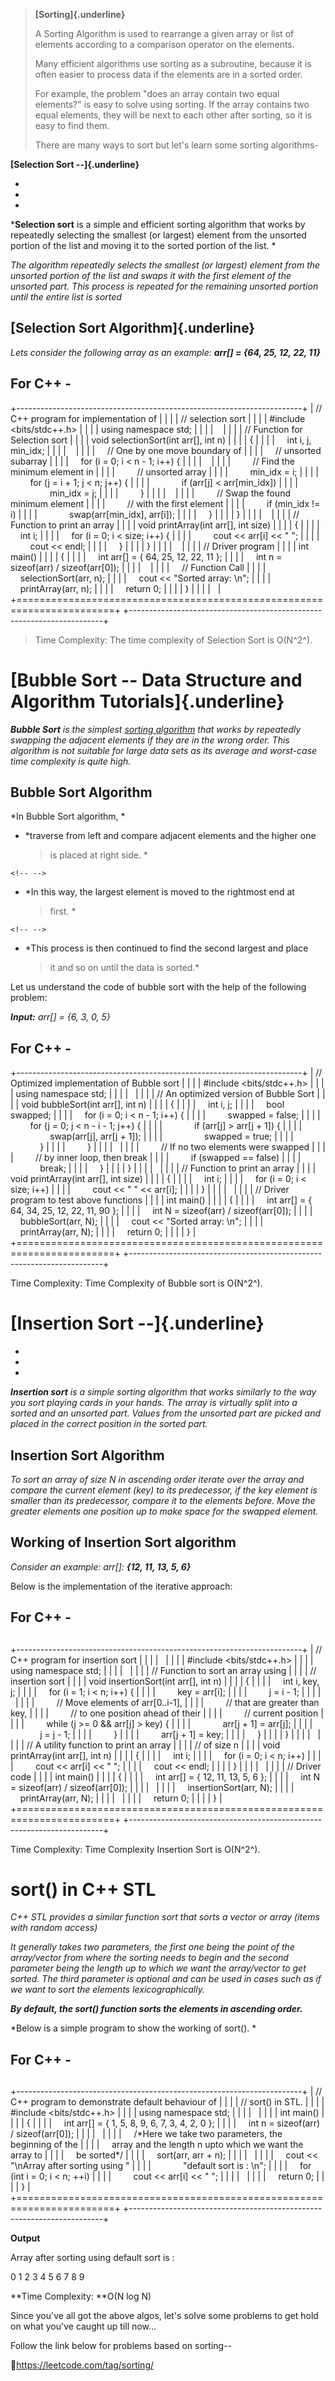 > **[Sorting]{.underline}**
>
> A Sorting Algorithm is used to rearrange a given array or list of
> elements according to a comparison operator on the elements.
>
> Many efficient algorithms use sorting as a subroutine, because it is
> often easier to process data if the elements are in a sorted order.
>
> For example, the problem "does an array contain two equal elements?"
> is easy to solve using sorting. If the array contains two equal
> elements, they will be next to each other after sorting, so it is easy
> to find them.
>
> There are many ways to sort but let's learn some sorting algorithms-

**[Selection Sort --]{.underline}**

-   
-   
-   

***Selection sort** is a simple and efficient sorting algorithm that
works by repeatedly selecting the smallest (or largest) element from the
unsorted portion of the list and moving it to the sorted portion of the
list. *

*The algorithm repeatedly selects the smallest (or largest) element from
the unsorted portion of the list and swaps it with the first element of
the unsorted part. This process is repeated for the remaining unsorted
portion until the entire list is sorted*

## [Selection Sort Algorithm]{.underline}

*Lets consider the following array as an example: **arr\[\] = {64, 25,
12, 22, 11}***

## For C++ -

+-----------------------------------------------------------------------+
| // C++ program for implementation of                                  |
|                                                                       |
| // selection sort                                                     |
|                                                                       |
| #include \<bits/stdc++.h\>                                            |
|                                                                       |
| using namespace std;                                                  |
|                                                                       |
|                                                                       |
|                                                                       |
| // Function for Selection sort                                        |
|                                                                       |
| void selectionSort(int arr\[\], int n)                                |
|                                                                       |
| {                                                                     |
|                                                                       |
|     int i, j, min_idx;                                                |
|                                                                       |
|                                                                       |
|                                                                       |
|     // One by one move boundary of                                    |
|                                                                       |
|     // unsorted subarray                                              |
|                                                                       |
|     for (i = 0; i \< n - 1; i++) {                                    |
|                                                                       |
|                                                                       |
|                                                                       |
|         // Find the minimum element in                                |
|                                                                       |
|         // unsorted array                                             |
|                                                                       |
|         min_idx = i;                                                  |
|                                                                       |
|         for (j = i + 1; j \< n; j++) {                                |
|                                                                       |
|             if (arr\[j\] \< arr\[min_idx\])                           |
|                                                                       |
|                 min_idx = j;                                          |
|                                                                       |
|         }                                                             |
|                                                                       |
|                                                                       |
|                                                                       |
|         // Swap the found minimum element                             |
|                                                                       |
|         // with the first element                                     |
|                                                                       |
|         if (min_idx != i)                                             |
|                                                                       |
|             swap(arr\[min_idx\], arr\[i\]);                           |
|                                                                       |
|     }                                                                 |
|                                                                       |
| }                                                                     |
|                                                                       |
|                                                                       |
|                                                                       |
| // Function to print an array                                         |
|                                                                       |
| void printArray(int arr\[\], int size)                                |
|                                                                       |
| {                                                                     |
|                                                                       |
|     int i;                                                            |
|                                                                       |
|     for (i = 0; i \< size; i++) {                                     |
|                                                                       |
|         cout \<\< arr\[i\] \<\< \" \";                                |
|                                                                       |
|         cout \<\< endl;                                               |
|                                                                       |
|     }                                                                 |
|                                                                       |
| }                                                                     |
|                                                                       |
|                                                                       |
|                                                                       |
| // Driver program                                                     |
|                                                                       |
| int main()                                                            |
|                                                                       |
| {                                                                     |
|                                                                       |
|     int arr\[\] = { 64, 25, 12, 22, 11 };                             |
|                                                                       |
|     int n = sizeof(arr) / sizeof(arr\[0\]);                           |
|                                                                       |
|                                                                       |
|                                                                       |
|     // Function Call                                                  |
|                                                                       |
|     selectionSort(arr, n);                                            |
|                                                                       |
|     cout \<\< \"Sorted array: \\n\";                                  |
|                                                                       |
|     printArray(arr, n);                                               |
|                                                                       |
|     return 0;                                                         |
|                                                                       |
| }                                                                     |
|                                                                       |
|                                                                       |
+=======================================================================+
+-----------------------------------------------------------------------+

> Time Complexity: The time complexity of Selection Sort is O(N^2^).

# 

# 

# [Bubble Sort -- Data Structure and Algorithm Tutorials]{.underline}

***Bubble Sort** is the simplest [sorting
algorithm](https://www.geeksforgeeks.org/sorting-algorithms/) that works
by repeatedly swapping the adjacent elements if they are in the wrong
order. This algorithm is not suitable for large data sets as its average
and worst-case time complexity is quite high.*

## Bubble Sort Algorithm

*In Bubble Sort algorithm, *

-   *traverse from left and compare adjacent elements and the higher one
    > is placed at right side. *

```{=html}
<!-- -->
```
-   *In this way, the largest element is moved to the rightmost end at
    > first. *

```{=html}
<!-- -->
```
-   *This process is then continued to find the second largest and place
    > it and so on until the data is sorted.*

Let us understand the code of bubble sort with the help of the following
problem:

***Input:** arr\[\] = {6, 3, 0, 5}*

## For C++ -

+-----------------------------------------------------------------------+
| // Optimized implementation of Bubble sort                            |
|                                                                       |
| #include \<bits/stdc++.h\>                                            |
|                                                                       |
| using namespace std;                                                  |
|                                                                       |
|                                                                       |
|                                                                       |
| // An optimized version of Bubble Sort                                |
|                                                                       |
| void bubbleSort(int arr\[\], int n)                                   |
|                                                                       |
| {                                                                     |
|                                                                       |
|     int i, j;                                                         |
|                                                                       |
|     bool swapped;                                                     |
|                                                                       |
|     for (i = 0; i \< n - 1; i++) {                                    |
|                                                                       |
|         swapped = false;                                              |
|                                                                       |
|         for (j = 0; j \< n - i - 1; j++) {                            |
|                                                                       |
|             if (arr\[j\] \> arr\[j + 1\]) {                           |
|                                                                       |
|                 swap(arr\[j\], arr\[j + 1\]);                         |
|                                                                       |
|                 swapped = true;                                       |
|                                                                       |
|             }                                                         |
|                                                                       |
|         }                                                             |
|                                                                       |
|                                                                       |
|                                                                       |
|         // If no two elements were swapped                            |
|                                                                       |
|         // by inner loop, then break                                  |
|                                                                       |
|         if (swapped == false)                                         |
|                                                                       |
|             break;                                                    |
|                                                                       |
|     }                                                                 |
|                                                                       |
| }                                                                     |
|                                                                       |
|                                                                       |
|                                                                       |
| // Function to print an array                                         |
|                                                                       |
| void printArray(int arr\[\], int size)                                |
|                                                                       |
| {                                                                     |
|                                                                       |
|     int i;                                                            |
|                                                                       |
|     for (i = 0; i \< size; i++)                                       |
|                                                                       |
|         cout \<\< \" \" \<\< arr\[i\];                                |
|                                                                       |
| }                                                                     |
|                                                                       |
|                                                                       |
|                                                                       |
| // Driver program to test above functions                             |
|                                                                       |
| int main()                                                            |
|                                                                       |
| {                                                                     |
|                                                                       |
|     int arr\[\] = { 64, 34, 25, 12, 22, 11, 90 };                     |
|                                                                       |
|     int N = sizeof(arr) / sizeof(arr\[0\]);                           |
|                                                                       |
|     bubbleSort(arr, N);                                               |
|                                                                       |
|     cout \<\< \"Sorted array: \\n\";                                  |
|                                                                       |
|     printArray(arr, N);                                               |
|                                                                       |
|     return 0;                                                         |
|                                                                       |
| }                                                                     |
+=======================================================================+
+-----------------------------------------------------------------------+

Time Complexity: Time Complexity of Bubble sort is O(N^2^).

# [Insertion Sort --]{.underline} 

-   
-   
-   

***Insertion sort** is a simple sorting algorithm that works similarly
to the way you sort playing cards in your hands. The array is virtually
split into a sorted and an unsorted part. Values from the unsorted part
are picked and placed in the correct position in the sorted part.*

## 

## Insertion Sort Algorithm

*To sort an array of size N in ascending order iterate over the array
and compare the current element (key) to its predecessor, if the key
element is smaller than its predecessor, compare it to the elements
before. Move the greater elements one position up to make space for the
swapped element.*

## 

## Working of Insertion Sort algorithm

*Consider an example: arr\[\]: **{12, 11, 13, 5, 6}***

Below is the implementation of the iterative approach:

## For C++ -

## 

+-----------------------------------------------------------------------+
| // C++ program for insertion sort                                     |
|                                                                       |
|                                                                       |
|                                                                       |
| #include \<bits/stdc++.h\>                                            |
|                                                                       |
| using namespace std;                                                  |
|                                                                       |
|                                                                       |
|                                                                       |
| // Function to sort an array using                                    |
|                                                                       |
| // insertion sort                                                     |
|                                                                       |
| void insertionSort(int arr\[\], int n)                                |
|                                                                       |
| {                                                                     |
|                                                                       |
|     int i, key, j;                                                    |
|                                                                       |
|     for (i = 1; i \< n; i++) {                                        |
|                                                                       |
|         key = arr\[i\];                                               |
|                                                                       |
|         j = i - 1;                                                    |
|                                                                       |
|                                                                       |
|                                                                       |
|         // Move elements of arr\[0..i-1\],                            |
|                                                                       |
|         // that are greater than key,                                 |
|                                                                       |
|         // to one position ahead of their                             |
|                                                                       |
|         // current position                                           |
|                                                                       |
|         while (j \>= 0 && arr\[j\] \> key) {                          |
|                                                                       |
|             arr\[j + 1\] = arr\[j\];                                  |
|                                                                       |
|             j = j - 1;                                                |
|                                                                       |
|         }                                                             |
|                                                                       |
|         arr\[j + 1\] = key;                                           |
|                                                                       |
|     }                                                                 |
|                                                                       |
| }                                                                     |
|                                                                       |
|                                                                       |
|                                                                       |
| // A utility function to print an array                               |
|                                                                       |
| // of size n                                                          |
|                                                                       |
| void printArray(int arr\[\], int n)                                   |
|                                                                       |
| {                                                                     |
|                                                                       |
|     int i;                                                            |
|                                                                       |
|     for (i = 0; i \< n; i++)                                          |
|                                                                       |
|         cout \<\< arr\[i\] \<\< \" \";                                |
|                                                                       |
|     cout \<\< endl;                                                   |
|                                                                       |
| }                                                                     |
|                                                                       |
|                                                                       |
|                                                                       |
| // Driver code                                                        |
|                                                                       |
| int main()                                                            |
|                                                                       |
| {                                                                     |
|                                                                       |
|     int arr\[\] = { 12, 11, 13, 5, 6 };                               |
|                                                                       |
|     int N = sizeof(arr) / sizeof(arr\[0\]);                           |
|                                                                       |
|                                                                       |
|                                                                       |
|     insertionSort(arr, N);                                            |
|                                                                       |
|     printArray(arr, N);                                               |
|                                                                       |
|                                                                       |
|                                                                       |
|     return 0;                                                         |
|                                                                       |
| }                                                                     |
+=======================================================================+
+-----------------------------------------------------------------------+

Time Complexity: Time Complexity Insertion Sort is O(N^2^).

# sort() in C++ STL

*C++ STL provides a similar function sort that sorts a vector or array
(items with random access)*

*It generally takes two parameters, the first one being the point of the
array/vector from where the sorting needs to begin and the second
parameter being the length up to which we want the array/vector to get
sorted. The third parameter is optional and can be used in cases such as
if we want to sort the elements lexicographically.*

***By default, the sort() function sorts the elements in ascending
order.***

*Below is a simple program to show the working of sort(). *

## For C++ -

## 

+-----------------------------------------------------------------------+
| // C++ program to demonstrate default behaviour of                    |
|                                                                       |
| // sort() in STL.                                                     |
|                                                                       |
| #include \<bits/stdc++.h\>                                            |
|                                                                       |
| using namespace std;                                                  |
|                                                                       |
|                                                                       |
|                                                                       |
| int main()                                                            |
|                                                                       |
| {                                                                     |
|                                                                       |
|     int arr\[\] = { 1, 5, 8, 9, 6, 7, 3, 4, 2, 0 };                   |
|                                                                       |
|     int n = sizeof(arr) / sizeof(arr\[0\]);                           |
|                                                                       |
|                                                                       |
|                                                                       |
|     /\*Here we take two parameters, the beginning of the              |
|                                                                       |
|     array and the length n upto which we want the array to            |
|                                                                       |
|     be sorted\*/                                                      |
|                                                                       |
|     sort(arr, arr + n);                                               |
|                                                                       |
|                                                                       |
|                                                                       |
|     cout \<\< \"\\nArray after sorting using \"                       |
|                                                                       |
|             \"default sort is : \\n\";                                |
|                                                                       |
|     for (int i = 0; i \< n; ++i)                                      |
|                                                                       |
|         cout \<\< arr\[i\] \<\< \" \";                                |
|                                                                       |
|                                                                       |
|                                                                       |
|     return 0;                                                         |
|                                                                       |
| }                                                                     |
+=======================================================================+
+-----------------------------------------------------------------------+

**Output**

Array after sorting using default sort is :

0 1 2 3 4 5 6 7 8 9

**Time Complexity: **O(N log N)

Since you\'ve all got the above algos, let\'s solve some problems to get
hold on what you\'ve caught up till now\...

Follow the link below for problems based on sorting\--

🔗https://leetcode.com/tag/sorting/
